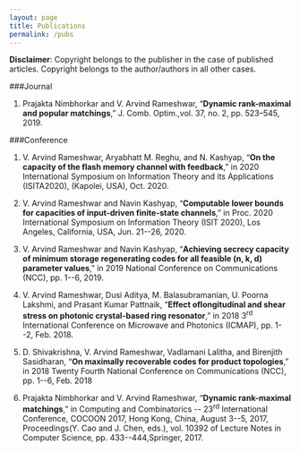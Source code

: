 ```yaml
---
layout: page
title: Publications
permalink: /pubs
---
```


**Disclaimer**: Copyright belongs to the publisher in the case of published articles. Copyright belongs to the author/authors in all other cases.

###Journal

1. Prajakta Nimbhorkar and V. Arvind Rameshwar, “**Dynamic rank-maximal and popular matchings**,” J. Comb. Optim.,vol. 37, no. 2, pp. 523–545, 2019.

###Conference

1. V. Arvind Rameshwar, Aryabhatt M. Reghu, and N. Kashyap, “**On the capacity of the flash memory channel with feedback**,” in 2020 International Symposium on Information Theory and its Applications (ISITA2020), (Kapolei, USA), Oct. 2020.

2. V. Arvind Rameshwar and Navin Kashyap, “**Computable lower bounds for capacities of input-driven finite-state channels**,” in Proc. 2020 International Symposium on Information Theory (ISIT 2020), Los Angeles, California, USA, Jun. 21--26, 2020.

3. V. Arvind Rameshwar and Navin Kashyap, “**Achieving secrecy capacity of minimum storage regenerating codes for all feasible (n, k, d) parameter values**,” in 2019 National Conference on Communications (NCC), pp. 1--6, 2019.

4. V. Arvind Rameshwar, Dusi Aditya, M. Balasubramanian, U. Poorna Lakshmi, and Prasant Kumar Pattnaik, “**Effect oflongitudinal and shear stress on photonic crystal-based ring resonator**,” in 2018 3<sup>rd</sup> International Conference on Microwave and Photonics (ICMAP), pp. 1--2, Feb. 2018.

5. D. Shivakrishna, V. Arvind Rameshwar, Vadlamani Lalitha, and Birenjith Sasidharan, “**On maximally recoverable codes for product topologies**,” in 2018 Twenty Fourth National Conference on Communications (NCC), pp. 1--6, Feb. 2018

6. Prajakta Nimbhorkar and V. Arvind Rameshwar, “**Dynamic rank-maximal matchings**,” in Computing and Combinatorics -- 23<sup>rd</sup> International Conference, COCOON 2017, Hong Kong, China, August 3--5, 2017, Proceedings(Y. Cao and J. Chen, eds.), vol. 10392 of Lecture Notes in Computer Science, pp. 433--444,Springer, 2017.
